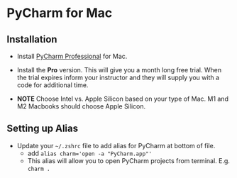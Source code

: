 # PyCharm for Mac

## Installation

- Install [PyCharm Professional](https://www.jetbrains.com/pycharm/download/#section=mac) for Mac.

- Install the **Pro** version. This will give you a month long free trial. When the trial expires inform your instructor and they will supply you with a code for additional time.
- **NOTE** Choose Intel vs. Apple Silicon based on your type of Mac. M1 and M2 Macbooks should choose Apple Silicon.

## Setting up Alias

- Update your `~/.zshrc` file to add alias for PyCharm at bottom of file.
  - add `alias charm='open -a "PyCharm.app"'`
  - This alias will allow you to open PyCharm projects from terminal. E.g. `charm .`
